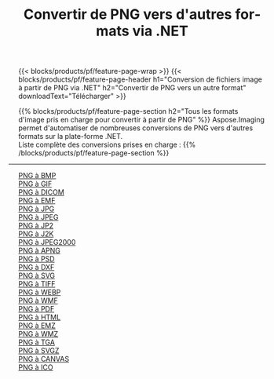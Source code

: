 ﻿---
title: Convertir de PNG vers d'autres formats via .NET 
weight: 3920
url: /fr/net/conversion/from/png 
lang: fr
langdirlevel: 2
locales: zh-hans,ja,it,ru,de,es,fr,nl,id,lt,pl,pt,vi,tr,ko,zh-hant,ar,hi,th,sv,cs,uk,he
description: En utilisant Aspose.Imaging, vous pouvez facilement convertir de PNG vers un autre format
---

{{< blocks/products/pf/feature-page-wrap >}}
{{< blocks/products/pf/feature-page-header h1="Conversion de fichiers image à partir de PNG via .NET" h2="Convertir de PNG vers un autre format" downloadText="Télécharger" >}}


{{% blocks/products/pf/feature-page-section  h2="Tous les formats d'image pris en charge pour convertir à partir de PNG" %}}
Aspose.Imaging permet d'automatiser de nombreuses conversions de PNG vers d'autres formats sur la plate-forme .NET.
<br/>
Liste complète des conversions prises en charge :
{{% /blocks/products/pf/feature-page-section %}}
<div class="container-fluid productfamilypage bg-gray">
    <div class="convertypes bg-gray agp-content section">
        <div class="container">
		<hr style="margin-left:-20px;"/>
		<div class="row other-converters">
		    <div class='col-md-2 other-converter remove-lp remove-rp'><a href="/imaging/fr/net/conversion/png-to-bmp" >PNG à BMP</a></div><div class='col-md-2 other-converter remove-lp remove-rp'><a href="/imaging/fr/net/conversion/png-to-gif" >PNG à GIF</a></div><div class='col-md-2 other-converter remove-lp remove-rp'><a href="/imaging/fr/net/conversion/png-to-dicom" >PNG à DICOM</a></div><div class='col-md-2 other-converter remove-lp remove-rp'><a href="/imaging/fr/net/conversion/png-to-emf" >PNG à EMF</a></div><div class='col-md-2 other-converter remove-lp remove-rp'><a href="/imaging/fr/net/conversion/png-to-jpg" >PNG à JPG</a></div><div class='col-md-2 other-converter remove-lp remove-rp'><a href="/imaging/fr/net/conversion/png-to-jpeg" >PNG à JPEG</a></div><div class='col-md-2 other-converter remove-lp remove-rp'><a href="/imaging/fr/net/conversion/png-to-jp2" >PNG à JP2</a></div><div class='col-md-2 other-converter remove-lp remove-rp'><a href="/imaging/fr/net/conversion/png-to-j2k" >PNG à J2K</a></div><div class='col-md-2 other-converter remove-lp remove-rp'><a href="/imaging/fr/net/conversion/png-to-jpeg2000" >PNG à JPEG2000</a></div><div class='col-md-2 other-converter remove-lp remove-rp'><a href="/imaging/fr/net/conversion/png-to-apng" >PNG à APNG</a></div><div class='col-md-2 other-converter remove-lp remove-rp'><a href="/imaging/fr/net/conversion/png-to-psd" >PNG à PSD</a></div><div class='col-md-2 other-converter remove-lp remove-rp'><a href="/imaging/fr/net/conversion/png-to-dxf" >PNG à DXF</a></div><div class='col-md-2 other-converter remove-lp remove-rp'><a href="/imaging/fr/net/conversion/png-to-svg" >PNG à SVG</a></div><div class='col-md-2 other-converter remove-lp remove-rp'><a href="/imaging/fr/net/conversion/png-to-tiff" >PNG à TIFF</a></div><div class='col-md-2 other-converter remove-lp remove-rp'><a href="/imaging/fr/net/conversion/png-to-webp" >PNG à WEBP</a></div><div class='col-md-2 other-converter remove-lp remove-rp'><a href="/imaging/fr/net/conversion/png-to-wmf" >PNG à WMF</a></div><div class='col-md-2 other-converter remove-lp remove-rp'><a href="/imaging/fr/net/conversion/png-to-pdf" >PNG à PDF</a></div><div class='col-md-2 other-converter remove-lp remove-rp'><a href="/imaging/fr/net/conversion/png-to-html" >PNG à HTML</a></div><div class='col-md-2 other-converter remove-lp remove-rp'><a href="/imaging/fr/net/conversion/png-to-emz" >PNG à EMZ</a></div><div class='col-md-2 other-converter remove-lp remove-rp'><a href="/imaging/fr/net/conversion/png-to-wmz" >PNG à WMZ</a></div><div class='col-md-2 other-converter remove-lp remove-rp'><a href="/imaging/fr/net/conversion/png-to-tga" >PNG à TGA</a></div><div class='col-md-2 other-converter remove-lp remove-rp'><a href="/imaging/fr/net/conversion/png-to-svgz" >PNG à SVGZ</a></div><div class='col-md-2 other-converter remove-lp remove-rp'><a href="/imaging/fr/net/conversion/png-to-canvas" >PNG à CANVAS</a></div><div class='col-md-2 other-converter remove-lp remove-rp'><a href="/imaging/fr/net/conversion/png-to-ico" >PNG à ICO</a></div>
                </div>
        </div>
    </div>
</div>
<br/>

